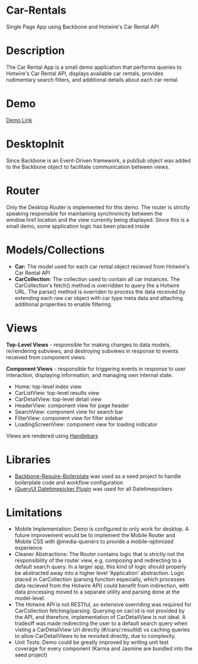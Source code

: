 # Car-Rentals
Single Page App using Backbone and Hotwire's Car Rental API

# Description
The Car Rental App is a small demo application that performs queries to Hotwire's Car Rental API, displays available car rentals, provides rudimentary search filters, and additional details about each car rental.

# Demo
[Demo Link](http://ec2-54-172-17-79.compute-1.amazonaws.com/)

# DesktopInit
Since Backbone is an Event-Driven framework, a pubSub object was added to the Backbone object to facilitate communication between views.

# Router
Only the Desktop Router is implemented for this demo. The router is strictly speaking responsible for maintaining synchronicity between the window.href.location and the view currently being displayed. Since this is a small demo, some application logic has been placed inside 

# Models/Collections
- **Car:** The model used for each car rental object recieved from Hotwire's Car Rental API
- **CarCollection:** The collection used to contain all car instances. The CarCollection's fetch() method is overridden to query the a Hotwire URL. The parse() method is overriden to process the data received by extending each raw car object with car type meta data and attaching additional properities to enable filtering.

# Views
**Top-Level Views** - responsible for making changes to data models, re/rendering subviews, and destroying subviews in response to events received from component views.

**Component Views** - responsible for triggering events in response to user interaction, displaying information, and managing own internal state.

  - Home: top-level index view
  - CarListView: top-level results view
  - CarDetailView: top-level detail view
  - HeaderView: component view for page header
  - SearchView: component view for search bar
  - FilterView: component view for filter sidebar
  - LoadingScreenView: component view for loading indicator

Views are rendered using [Handlebars](http://handlebarsjs.com/)

# Libraries
- [Backbone-Require-Boilerplate](https://github.com/BoilerplateMVC/Backbone-Require-Boilerplate) was used as a seed project to handle boilerplate code and workflow configuration
- [jQueryUI Datetimepicker Plugin](http://xdsoft.net/jqplugins/datetimepicker/) was used for all Datetimepickers

# Limitations
- Mobile Implementation: Demo is configured to only work for desktop. A future improvement would be to implement  the Mobile Router and Mobile CSS with @media-queriers to provide a mobile-optimized experience
- Cleaner Abstractions: The Router contains logic that is strictly not the responsibility of the router view, e.g. composing and redirecting to a default search query.  In a larger app, this kind of logic should properly be abstracted away into a higher level 'Application' abstraction. Logic placed in CarCollection (parsing function especially, which processes data recieved from the Hotwire API) could benefit from indirection, with data processing moved to a separate utility and parsing done at the model-level.
- The Hotwire API is not RESTful, so extensive overriding was required for CarCollection fetching/parsing. Querying on car/:id is not provided by the API, and therefore, implementation of CarDetailView is not ideal. A tradeoff was made redirecting the user to a default search query when visting a CarDetailView Url directly (#/cars/:resultId) vs caching queries to allow CarDetailViews to be revisited directly, due to complexity.
- Unit Tests: Demo could be greatly improved by writing unit test coverage for every component (Karma and Jasmine are bundled into the seed project)

